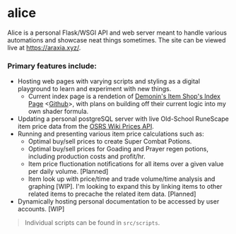 # alice

Alice is a personal Flask/WSGI API and web server meant to handle various automations and showcase neat things sometimes. The site can be viewed live at https://araxia.xyz/.

### Primary features include:
- Hosting web pages with varying scripts and styling as a digital playground to learn and experiment with new things.
  - Current index page is a rendetion of [Demonin's Item Shop's Index Page](https://demonin.com/) <[Github](https://github.com/DemoninCG)>, with plans on building off their current logic into my own shader formula. 
- Updating a personal postgreSQL server with live Old-School RuneScape item price data from the [OSRS Wiki Prices API](https://oldschool.runescape.wiki/w/RuneScape:Real-time_Prices).
- Running and presenting various item price calculations such as:
  - Optimal buy/sell prices to create Super Combat Potions.
  - Optimal buy/sell prices for Goading and Prayer regen potions, including production costs and profit/hr.
  - Item price fluctionation notifications for all items over a given value per daily volume. [Planned]
  - Item look up with price/time and trade volume/time analysis and graphing [WIP]. I'm looking to expand this by linking items to other related items to precache the related item data. [Planned]
- Dynamically hosting personal documentation to be accessed by user accounts. [WIP]

> Individual scripts can be found in `src/scripts`.
